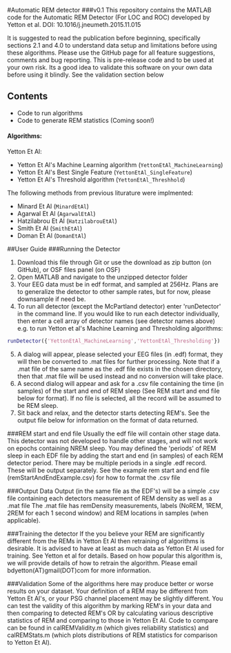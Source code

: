 #Automatic REM detector
###v0.1
This repository contains the MATLAB code for the Automatic REM Detector (For LOC and ROC) developed by Yetton et al.
DOI: 10.1016/j.jneumeth.2015.11.015

It is suggested to read the publication before beginning, specifically sections 2.1 and 4.0 to understand data setup and limitations before using these algorithms. 
Please use the GitHub page for all feature suggestions, comments and bug reporting. This is pre-release code and to be used at your own risk. Its a good idea to validate this software on your own data before using it blindly. See the validation section below

## Contents
* Code to run algorithms
* Code to generate REM statistics (Coming soon!)

#### Algorithms:
Yetton Et Al:  
* Yetton Et Al's Machine Learning algorithm (```YettonEtAl_MachineLearning```)
* Yetton Et Al's Best Single Feature (```YettonEtAl_SingleFeature```)
* Yetton Et Al's Threshold algorithm (```YettonEtAl_Threshhold```)

The following methods from previous liturature were implmented:  
* Minard Et Al (```MinardEtAl```)
* Agarwal Et Al (```AgarwalEtAl```)
* Hatzilabrou Et Al (```HatzilabrouEtAl```)
* Smith Et Al (```SmithEtAl```)
* Doman Et Al (```DomanEtAl```)

##User Guide
###Running the Detector

1. Download this file through Git or use the download as zip button (on GitHub), or OSF files panel (on OSF)
2. Open MATLAB and navigate to the unzipped detector folder
3. Your EEG data must be in edf format, and sampled at 256Hz. Plans are to generalize the detector to other sample rates, but for now, please downsample if need be.
4. To run all detector (except the McPartland detector) enter 'runDetector' in the command line.
If you would like to run each detector individually, then enter a cell array of detector names (see detector names above) e.g. to run Yetton et al's Machine Learning and Thresholding algorithms:
```matlab 
runDetector({'YettonEtAl_MachineLearning','YettonEtAl_Thresholding'})
```

5. A dialog will appear, please selected your EEG files (in .edf) format, they will then be converted to .mat files for further processing. Note that if a .mat file of the same name as the .edf file exists in the chosen directory, then that .mat file will be used instead and no conversion will take place.
6. A second dialog will appear and ask for a .csv file containing the time (in samples) of the start and end of REM sleep (See REM start and end file below for format). If no file is selected, all the record will be assumed to be REM sleep.
7. Sit back and relax, and the detector starts detecting REM's. See the output file below for information on the format of data returned.   

###REM start and end file
Usually the edf file will contain other stage data. This detector was not developed to handle other stages, and will not work on epochs containing NREM sleep. You may defined the 'periods' of REM sleep in each EDF file by adding the start and end (in samples) of each REM detector period. There may be multiple periods in a single .edf record. These will be output separately. 
See the example rem start and end file (remStartAndEndExample.csv) for how to format the .csv file

###Output Data
Output (in the same file as the EDF's) will be a simple .csv file containing each detectors measurement of REM density as well as a .mat file
The .mat file has remDensity measurements, labels (NoREM, 1REM, 2REM for each 1 second window) and REM locations in samples (when applicable).

###Training the detector
If the you believe your REM are significantly different from the REMs in Yetton Et Al then retraining of algorithms is desirable. It is advised to have at least as much data as Yetton Et Al used for training. See Yetton et al for details.
Based on how popular this algorithm is, we will provide details of how to retrain the algorithm. Please email bdyetton(AT)gmail(DOT)com for more information.

###Validation
Some of the algorithms here may produce better or worse results on your dataset. Your definition of a REM may be different from Yetton Et Al's, or your PSG channel placement may be slightly different. You can test the validity of this algorithm by marking REM's in your data and then comparing to detected REM's OR by calculating various descriptive statistics of REM and comparing to those in Yetton Et Al.
Code to compare can be found in calREMValidity.m (which gives reliability statistics) and calREMStats.m (which plots distributions of REM statistics for comparison to Yetton Et Al).

